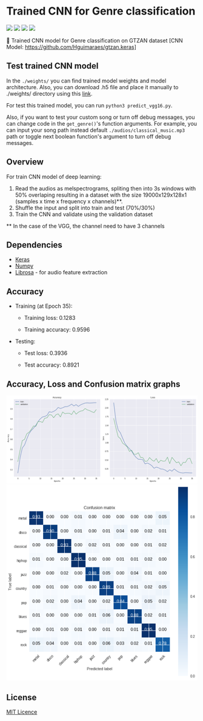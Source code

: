 # Trained CNN for Genre classification

![](https://img.shields.io/badge/-status:wip-5319e7.svg)
![](https://img.shields.io/github/license/NazarPonochevnyi/Trained-CNN-for-Genre-classification)
![](https://img.shields.io/github/languages/code-size/NazarPonochevnyi/Trained-CNN-for-Genre-classification)
![](https://img.shields.io/github/last-commit/NazarPonochevnyi/Trained-CNN-for-Genre-classification)

🎵 Trained CNN model for Genre classification on GTZAN dataset [CNN Model: https://github.com/Hguimaraes/gtzan.keras]

## Test trained CNN model
 In the `./weights/` you can find trained model weights and model architecture.
 Also, you can download .h5 file and place it manually to ./weights/ directory using this <a href="https://drive.google.com/file/d/1rJEw1N--pgX4w40yQfsuqYiD8lTR3Hz4/view?usp=sharing" target="_blank">link</a>.
 
 For test this trained model, you can run `python3 predict_vgg16.py`.
 
 Also, if you want to test your custom song or turn off debug messages, you can change code in the `get_genre()`'s function arguments.
 For example, you can input your song path instead default `./audios/classical_music.mp3` path or toggle next boolean function's argument to turn off debug messages.

## Overview
For train CNN model of deep learning:

1. Read the audios as melspectrograms, spliting then into 3s windows with 50% overlaping resulting in a dataset with the size 19000x129x128x1 (samples x time x frequency x channels)**.
2. Shuffle the input and split into train and test (70%/30%)
3. Train the CNN and validate using the validation dataset

** In the case of the VGG, the channel need to have 3 channels

## Dependencies
 * [Keras](https://keras.io)
 * [Numpy](http://www.numpy.org)
 * [Librosa](https://librosa.github.io) - for audio feature extraction
 
 ## Accuracy

 * Training (at Epoch 35):
    
    * Training loss:    0.1283
    
    * Training accuracy:    0.9596

 * Testing:
    
    * Test loss:    0.3936
    
    * Test accuracy:    0.8921

## Accuracy, Loss and Confusion matrix graphs
![alt text](./images/accuracy_and_loss_vgg16.png "VGG16 Model")
![alt text](./images/confusion_matrix_vgg16.png "Confusion Matrix of the VGG16 Model")

## License
[MIT Licence](./LICENSE)
